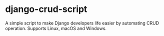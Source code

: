 # django-crud-script
A simple script to make Django developers life easier by automating CRUD operation.
Supports Linux, macOS and Windows.